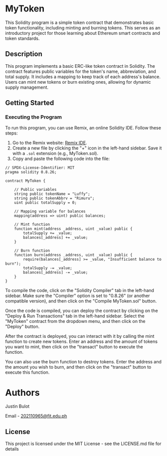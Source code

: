 # MyToken

This Solidity program is a simple token contract that demonstrates basic token functionality, including minting and burning tokens. This serves as an introductory project for those learning about Ethereum smart contracts and token standards.

## Description

This program implements a basic ERC-like token contract in Solidity. The contract features public variables for the token's name, abbreviation, and total supply. It includes a mapping to keep track of each address's balance. Users can mint new tokens or burn existing ones, allowing for dynamic supply management.

## Getting Started

### Executing the Program

To run this program, you can use Remix, an online Solidity IDE. Follow these steps:

1. Go to the Remix website: [Remix IDE](https://remix.ethereum.org/).
2. Create a new file by clicking the "+" icon in the left-hand sidebar. Save it with a `.sol` extension (e.g., MyToken.sol).
3. Copy and paste the following code into the file:

```solidity
// SPDX-License-Identifier: MIT
pragma solidity 0.8.26;

contract MyToken {

    // Public variables
    string public tokenName = "Luffy";
    string public tokenAbbrv = "Rimuru";
    uint public totalSupply = 0;

    // Mapping variable for balances
    mapping(address => uint) public balances;

    // Mint function
    function mint(address _address, uint _value) public {
        totalSupply += _value;
        balances[_address] += _value;
    }

    // Burn function
    function burn(address _address, uint _value) public {
        require(balances[_address] >= _value, "Insufficient balance to burn");
        totalSupply -= _value;
        balances[_address] -= _value;
    }
}

```

To compile the code, click on the "Solidity Compiler" tab in the left-hand sidebar. Make sure the "Compiler" option is set to "0.8.26" (or another compatible version), and then click on the "Compile MyToken.sol" button.


Once the code is compiled, you can deploy the contract by clicking on the "Deploy & Run Transactions" tab in the left-hand sidebar. Select the "MyToken" contract from the dropdown menu, and then click on the "Deploy" button.


After the contract is deployed, you can interact with it by calling the mint function to create new tokens. Enter an address and the amount of tokens you want to mint, then click on the "transact" button to execute the function.


You can also use the burn function to destroy tokens. Enter the address and the amount you wish to burn, and then click on the "transact" button to execute this function.


# Authors
Justin Bulot

Email - 202110965@fit.edu.ph

## License

This project is licensed under the MIT License - see the LICENSE.md file for details

